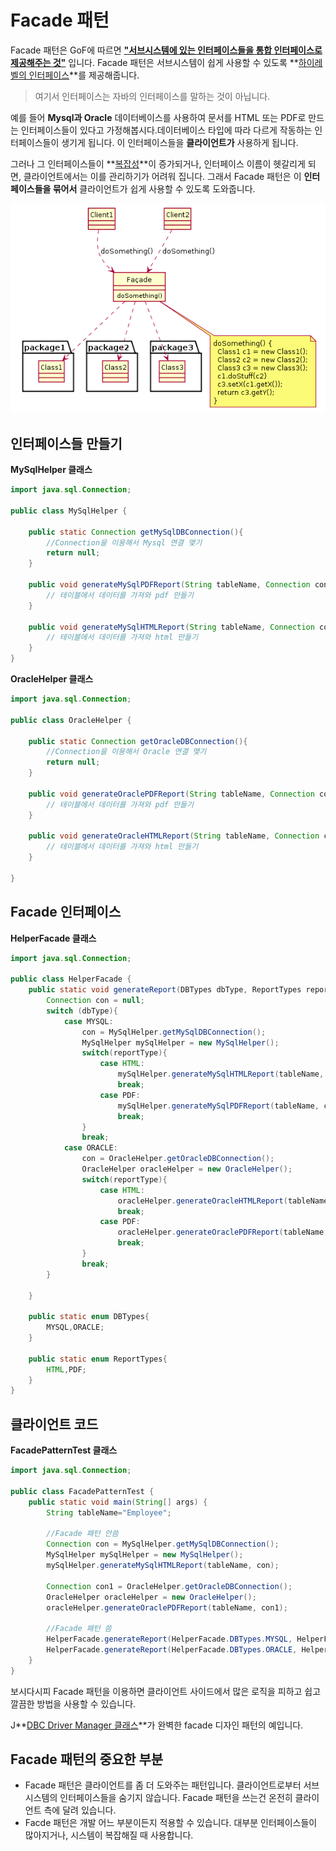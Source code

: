 # Facade 패턴

Facade 패턴은 GoF에 따르면 **<u>"서브시스템에 있는 인터페이스들을 통합 인터페이스로 제공해주는 것"</u>** 입니다. Facade 패턴은 서브시스템이 쉽게 사용할 수 있도록 **<u>하이레벨의 인터페이스</u>**를 제공해줍니다.

> 여기서  인터페이스는 자바의 인터페이스를 말하는 것이 아닙니다.

예를 들어 **Mysql과 Oracle** 데이터베이스를 사용하여 문서를 HTML 또는 PDF로 만드는 인터페이스들이 있다고 가정해봅시다.데이터베이스 타입에 따라 다르게 작동하는 인터페이스들이 생기게 됩니다. 이 인터페이스들을 **클라이언트가** 사용하게 됩니다.

 그러나 그 인터페이스들이 **<u>복잡성</u>**이 증가되거나, 인터페이스 이름이 헷갈리게 되면, 클라이언트에서는 이를 관리하기가 어려워 집니다. 그래서 Facade 패턴은 이 **인터페이스들을 묶어서** 클라이언트가 쉽게 사용할 수 있도록 도와줍니다.

![](https://github.com/DaeAkin/java-design-pattern/blob/master/docs/facade.png?raw=true)



## 인터페이스들 만들기

**MySqlHelper 클래스** 

```java
import java.sql.Connection;

public class MySqlHelper {

    public static Connection getMySqlDBConnection(){
        //Connection을 이용해서 Mysql 연결 맺기
        return null;
    }

    public void generateMySqlPDFReport(String tableName, Connection con){
        // 테이블에서 데이터를 가져와 pdf 만들기
    }

    public void generateMySqlHTMLReport(String tableName, Connection con){
        // 테이블에서 데이터를 가져와 html 만들기
    }
}
```

**OracleHelper 클래스** 

```java
import java.sql.Connection;

public class OracleHelper {

    public static Connection getOracleDBConnection(){
        //Connection을 이용해서 Oracle 연결 맺기
        return null;
    }

    public void generateOraclePDFReport(String tableName, Connection con){
        // 테이블에서 데이터를 가져와 pdf 만들기
    }

    public void generateOracleHTMLReport(String tableName, Connection con){
        // 테이블에서 데이터를 가져와 html 만들기
    }

}
```



## Facade 인터페이스

**HelperFacade 클래스**

```java
import java.sql.Connection;

public class HelperFacade {
    public static void generateReport(DBTypes dbType, ReportTypes reportType, String tableName){
        Connection con = null;
        switch (dbType){
            case MYSQL:
                con = MySqlHelper.getMySqlDBConnection();
                MySqlHelper mySqlHelper = new MySqlHelper();
                switch(reportType){
                    case HTML:
                        mySqlHelper.generateMySqlHTMLReport(tableName, con);
                        break;
                    case PDF:
                        mySqlHelper.generateMySqlPDFReport(tableName, con);
                        break;
                }
                break;
            case ORACLE:
                con = OracleHelper.getOracleDBConnection();
                OracleHelper oracleHelper = new OracleHelper();
                switch(reportType){
                    case HTML:
                        oracleHelper.generateOracleHTMLReport(tableName, con);
                        break;
                    case PDF:
                        oracleHelper.generateOraclePDFReport(tableName, con);
                        break;
                }
                break;
        }

    }

    public static enum DBTypes{
        MYSQL,ORACLE;
    }

    public static enum ReportTypes{
        HTML,PDF;
    }
}
```



## 클라이언트 코드

**FacadePatternTest 클래스**

```java
import java.sql.Connection;

public class FacadePatternTest {
    public static void main(String[] args) {
        String tableName="Employee";

        //Facade 패턴 안씀
        Connection con = MySqlHelper.getMySqlDBConnection();
        MySqlHelper mySqlHelper = new MySqlHelper();
        mySqlHelper.generateMySqlHTMLReport(tableName, con);

        Connection con1 = OracleHelper.getOracleDBConnection();
        OracleHelper oracleHelper = new OracleHelper();
        oracleHelper.generateOraclePDFReport(tableName, con1);

        //Facade 패턴 씀
        HelperFacade.generateReport(HelperFacade.DBTypes.MYSQL, HelperFacade.ReportTypes.HTML, tableName);
        HelperFacade.generateReport(HelperFacade.DBTypes.ORACLE, HelperFacade.ReportTypes.PDF, tableName);
    }
}

```

보시다시피 Facade 패턴을 이용하면 클라이언트 사이드에서 많은 로직을 피하고 쉽고 깔끔한 방법을 사용할 수 있습니다.

J**<u>DBC Driver Manager 클래스</u>**가 완벽한 facade 디자인 패턴의 예입니다.



## Facade 패턴의 중요한 부분 

- Facade 패턴은 클라이언트를 좀 더 도와주는 패턴입니다. 클라이언트로부터 서브시스템의 인터페이스들을 숨기지 않습니다. Facade 패턴을 쓰는건 온전히 클라이언트 측에 달려 있습니다.
- Facde 패턴은 개발 어느 부분이든지 적용할 수 있습니다. 대부분 인터페이스들이 많아지거나, 시스템이 복잡해질 때 사용합니다.

